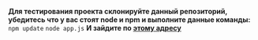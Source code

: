 **Для тестирования проекта склонируйте данный репозиторий,
убедитесь что у вас стоят node и npm и выполните данные команды:**
`npm update`
`node app.js`
**И зайдите по [этому адресу][prjurl]**

[prjurl]: http://localhost:8020/